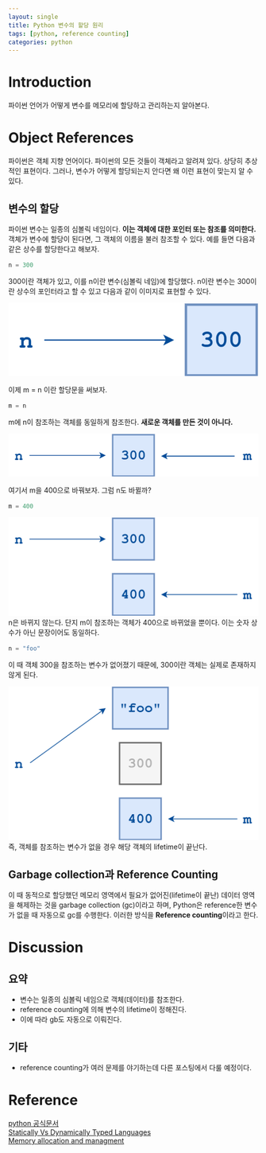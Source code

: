 ```yaml
---
layout: single
title: Python 변수의 할당 원리
tags: [python, reference counting]
categories: python
---
```

# Introduction
파이썬 언어가 어떻게 변수를 메모리에 할당하고 관리하는지 알아본다.

# Object References
파이썬은 객체 지향 언어이다. 파이썬의 모든 것들이 객체라고 알려져 있다.
상당히 추상적인 표현이다. 그러나, 변수가 어떻게 할당되는지 안다면 왜 이런 표현이 맞는지 알 수 있다.

## 변수의 할당 
파이썬 변수는 일종의 심볼릭 네임이다. **이는 객체에 대한 포인터 또는 참조를 의미한다.**     
객체가 변수에 할당이 된다면, 그 객체의 이름을 불러 참조할 수 있다.
예를 들면 다음과 같은 상수를 할당한다고 해보자.
```python
n = 300
```
300이란 객체가 있고, 이를 n이란 변수(심볼릭 네임)에 할당했다. n이란 변수는 300이란 상수의 포인터라고 할 수 있고
다음과 같이 이미지로 표현할 수 있다.   

![](../../../assets/images/2022-09-19-Python_variable_images/1663567657385.png)

이제 m = n 이란 할당문을 써보자.
```python
m = n
```
    
m에 n이 참조하는 객체를 동일하게 참조한다. **새로운 객체를 만든 것이 아니다.**

![](../../../assets/images/2022-09-19-Python_variable_images/1663567722277.png)

여기서 m을 400으로 바꿔보자. 그럼 n도 바뀔까?
```python
m = 400
```
![](../../../assets/images/2022-09-19-Python_variable_images/1663567845089.png)
n은 바뀌지 않는다. 단지 m이 참조하는 객체가 400으로 바뀌었을 뿐이다.
이는 숫자 상수가 아닌 문장이어도 동일하다.
```python
n = "foo"
```
이 때 객체 300을 참조하는 변수가 없어졌기 때문에, 300이란 객체는 실제로 존재하지 않게 된다.

![](../../../assets/images/2022-09-19-Python_variable_images/1663567933505.png)
즉, 객체를 참조하는 변수가 없을 경우 해당 객체의 lifetime이 끝난다. 

## Garbage collection과 Reference Counting
 이 때 동적으로 할당했던 메모리 영역에서 필요가 없어진(lifetime이 끝난) 데이터 영역을 해제하는 것을 garbage collection (gc)이라고 하며,
Python은 reference한 변수가 없을 때 자동으로 gc를 수행한다.
이러한 방식을 **Reference counting**이라고 한다.



# Discussion
## 요약
- 변수는 일종의 심볼릭 네임으로 객체(데이터)를 참조한다.
- reference counting에 의해 변수의 lifetime이 정해진다.
- 이에 따라 gb도 자동으로 이뤄진다.

## 기타 
- reference counting가 여러 문제를 야기하는데 다른 포스팅에서 다룰 예정이다.

# Reference
[python 공식문서](https://realpython.com/python-variables/)     
[Statically Vs Dynamically Typed Languages](https://www.youtube.com/watch?v=jlUZw8-6ljw)    
[Memory allocation and managment](https://www.youtube.com/watch?v=arxWaw-E8QQ)